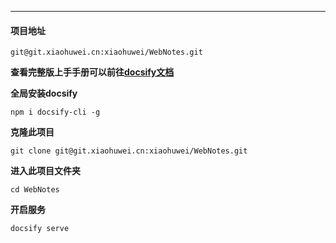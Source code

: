 

------

#### 项目地址

```
git@git.xiaohuwei.cn:xiaohuwei/WebNotes.git
```

**查看完整版上手手册可以前往[docsify文档](https://docsify.js.org/#/zh-cn/quickstart)**

**全局安装docsify**

```
npm i docsify-cli -g
```

**克隆此项目**

```
git clone git@git.xiaohuwei.cn:xiaohuwei/WebNotes.git
```

**进入此项目文件夹**

```
cd WebNotes
```

**开启服务**

```
docsify serve
```

